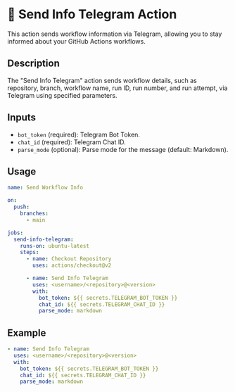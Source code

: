 # 📲 Send Info Telegram Action

This action sends workflow information via Telegram, allowing you to stay informed about your GitHub Actions workflows.

## Description

The "Send Info Telegram" action sends workflow details, such as repository, branch, workflow name, run ID, run number, and run attempt, via Telegram using specified parameters.

## Inputs

- `bot_token` (required): Telegram Bot Token.
- `chat_id` (required): Telegram Chat ID.
- `parse_mode` (optional): Parse mode for the message (default: Markdown).

## Usage

```yaml
name: Send Workflow Info

on:
  push:
    branches:
      - main

jobs:
  send-info-telegram:
    runs-on: ubuntu-latest
    steps:
      - name: Checkout Repository
        uses: actions/checkout@v2

      - name: Send Info Telegram
        uses: <username>/<repository>@<version>
        with:
          bot_token: ${{ secrets.TELEGRAM_BOT_TOKEN }}
          chat_id: ${{ secrets.TELEGRAM_CHAT_ID }}
          parse_mode: markdown
```

## Example

```yaml
- name: Send Info Telegram
  uses: <username>/<repository>@<version>
  with:
    bot_token: ${{ secrets.TELEGRAM_BOT_TOKEN }}
    chat_id: ${{ secrets.TELEGRAM_CHAT_ID }}
    parse_mode: markdown
```
